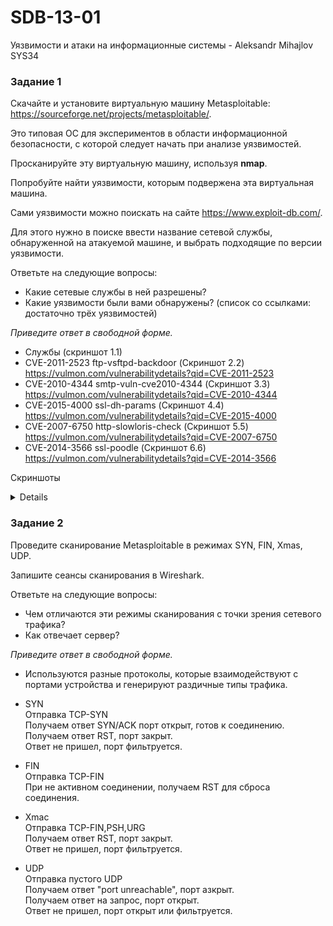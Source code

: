 # SDB-13-01
Уязвимости и атаки на информационные системы - Aleksandr Mihajlov SYS34  
  
### Задание 1

Скачайте и установите виртуальную машину Metasploitable: https://sourceforge.net/projects/metasploitable/.

Это типовая ОС для экспериментов в области информационной безопасности, с которой следует начать при анализе уязвимостей.

Просканируйте эту виртуальную машину, используя **nmap**.

Попробуйте найти уязвимости, которым подвержена эта виртуальная машина.

Сами уязвимости можно поискать на сайте https://www.exploit-db.com/.

Для этого нужно в поиске ввести название сетевой службы, обнаруженной на атакуемой машине, и выбрать подходящие по версии уязвимости.

Ответьте на следующие вопросы:

- Какие сетевые службы в ней разрешены?
- Какие уязвимости были вами обнаружены? (список со ссылками: достаточно трёх уязвимостей)
  
*Приведите ответ в свободной форме.*  
  
- Службы (скриншот 1.1)  
- CVE-2011-2523 ftp-vsftpd-backdoor (Скриншот 2.2) https://vulmon.com/vulnerabilitydetails?qid=CVE-2011-2523  
- CVE-2010-4344 smtp-vuln-cve2010-4344 (Скриншот 3.3) https://vulmon.com/vulnerabilitydetails?qid=CVE-2010-4344  
- CVE-2015-4000 ssl-dh-params (Скриншот 4.4) https://vulmon.com/vulnerabilitydetails?qid=CVE-2015-4000  
- CVE-2007-6750 http-slowloris-check (Скриншот 5.5) https://vulmon.com/vulnerabilitydetails?qid=CVE-2007-6750  
- CVE-2014-3566 ssl-poodle (Скриншот 6.6) https://vulmon.com/vulnerabilitydetails?qid=CVE-2014-3566  
  
Скриншоты  
<details>   

![alt text](https://github.com/AleksandrMihajlov/SDB-13-01/blob/main/1.1.PNG)  

![alt text](https://github.com/AleksandrMihajlov/SDB-13-01/blob/main/2.2.PNG)  

![alt text](https://github.com/AleksandrMihajlov/SDB-13-01/blob/main/3.3.PNG)  

![alt text](https://github.com/AleksandrMihajlov/SDB-13-01/blob/main/4.4.PNG)  

![alt text](https://github.com/AleksandrMihajlov/SDB-13-01/blob/main/5.5.PNG)  

![alt text](https://github.com/AleksandrMihajlov/SDB-13-01/blob/main/6.6.PNG)  

</details>  
  
### Задание 2

Проведите сканирование Metasploitable в режимах SYN, FIN, Xmas, UDP.

Запишите сеансы сканирования в Wireshark.

Ответьте на следующие вопросы:

- Чем отличаются эти режимы сканирования с точки зрения сетевого трафика?
- Как отвечает сервер?

*Приведите ответ в свободной форме.*  
  
- Используются разные протоколы, которые взаимодействуют с портами устройства и генерируют раздичные типы трафика.  
  
- SYN  
Отправка TCP-SYN  
Получаем ответ SYN/ACK порт открыт, готов к соединению.  
Получаем ответ RST, порт закрыт.  
Ответ не пришел, порт фильтруется.  
  
- FIN  
Отправка TCP-FIN  
При не активном соединении, получаем RST для сброса соединения.  
  
- Xmac  
Отправка TCP-FIN,PSH,URG  
Получаем ответ RST, порт закрыт.  
Ответ не пришел, порт фильтруется.  
  
- UDP  
Отправка пустого UDP  
Получаем ответ "port unreachable", порт азкрыт.  
Получаем ответ на запрос, порт открыт.  
Ответ не пришел, порт открыт или фильтруется.

